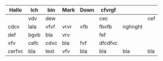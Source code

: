 | Hallo  | Ich  | bin  | Mark | Down | cfvrgf  |         |     |
| ------ | ---- | ---- | ---- | ---- | ------- | ------- | --- |
|        | vdv  | dew  |      |      | cec     |         | cef |
| cdcv   | lala | vfvf | vrvr | vfb  | fbvfb   | nghnght |     |
| def    | bgvb | bla  | vrv  |      | fef     |         |     |
| vfv    | cefc | cdvc | bla  | fvf  | dfcdfvc |         |     |
| cerfvc | bla  | test | vfv  | bla  | bla     | bla     | bla |
